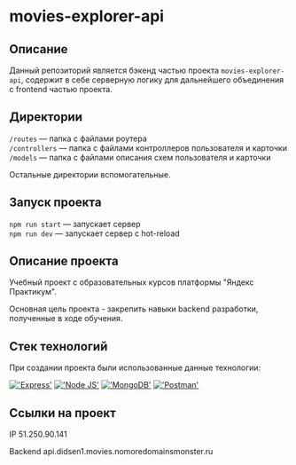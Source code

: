 # movies-explorer-api

## Описание

Данный репозиторий является бэкенд частью проекта `movies-explorer-api`, содержит в себе серверную логику для дальнейшего объединения с frontend частью проекта.

## Директории

`/routes` — папка с файлами роутера  
`/controllers` — папка с файлами контроллеров пользователя и карточки   
`/models` — папка с файлами описания схем пользователя и карточки  
  
Остальные директории вспомогательные.

## Запуск проекта

`npm run start` — запускает сервер   
`npm run dev` — запускает сервер с hot-reload

## Описание проекта

Учебный проект с образовательных курсов платформы "Яндекс Практикум".

Основная цель проекта - закрепить навыки backend разработки, полученные в ходе обучения.

## Стек технологий

При создании проекта были использованные данные технологии:

<span>
  <a href=""><img src="https://img.shields.io/badge/Express.js-000000?style=for-the-badge&logo=express&logoColor=white" alt="'Express'"></a>
  <a href=""><img src="https://img.shields.io/badge/Node.js-339933?style=for-the-badge&logo=nodedotjs&logoColor=white" alt="'Node JS'"></a>
  <a href=""><img src="https://img.shields.io/badge/MongoDB-4EA94B?style=for-the-badge&logo=mongodb&logoColor=white" alt="'MongoDB'"></a>
  <a href=""><img src="https://img.shields.io/badge/Postman-FF6C37?style=for-the-badge&logo=Postman&logoColor=white" alt="'Postman'"></a>
</span>

## Ссылки на проект

IP 51.250.90.141

Backend api.didsen1.movies.nomoredomainsmonster.ru
